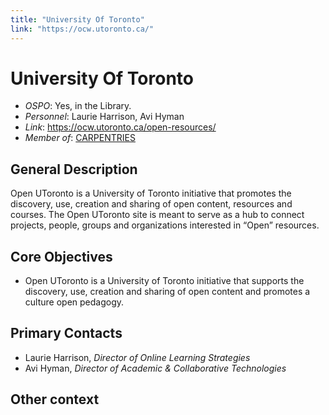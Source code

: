 ```yaml
---
title: "University Of Toronto"
link: "https://ocw.utoronto.ca/"
--- 
```


# University Of Toronto

- *OSPO*: Yes, in the Library.
- *Personnel*: Laurie Harrison, Avi Hyman
- *Link*: https://ocw.utoronto.ca/open-resources/
- *Member of*: [CARPENTRIES](https://carpentries.org/members/)

## General Description

Open UToronto is a University of Toronto initiative that promotes the discovery, use, creation and sharing of open content, resources and courses. The Open UToronto site is meant to serve as a hub to connect projects, people, groups and organizations interested in “Open” resources.

## Core Objectives

- Open UToronto is a University of Toronto initiative that supports the discovery, use, creation and sharing of open content and promotes a culture open pedagogy.

## Primary Contacts

- Laurie Harrison, *Director of Online Learning Strategies*
- Avi Hyman, *Director of Academic & Collaborative Technologies*

## Other context


